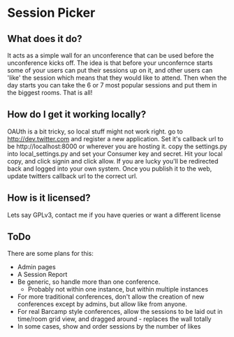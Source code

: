 Session Picker
==============

What does it do?
----------------

It acts as a simple wall for an unconference that can be used before the unconference kicks off.
The idea is that before your unconfernce starts some of your users can put their sessions up on it, and other users can 'like' the session which means that they would like to attend.  Then when the day starts you can take the 6 or 7 most popular sessions and put them in the biggest rooms.  That is all!

How do I get it working locally?
--------------------------------

OAUth is a bit tricky, so local stuff might not work right.
go to http://dev.twitter.com and register a new application.  Set it's callback url to be http://localhost:8000 or wherever you are hosting it.
copy the settings.py into local_settings.py and set your Consumer key and secret.
Hit your local copy, and click signin and click allow.  If you are lucky you'll be redirected back and logged into your own system.
Once you publish it to the web, update twitters callback url to the correct url.

How is it licensed?
-------------------

Lets say GPLv3, contact me if you have queries or want a different license

ToDo
----

There are some plans for this:

 * Admin pages
 * A Session Report
 * Be generic, so handle more than one conference.
   * Probably not within one instance, but within multiple instances
 * For more traditional conferences, don't allow the creation of new conferences except by admins, but allow like from anyone.
 * For real Barcamp style conferences, allow the sessions to be laid out in time/room grid view, and dragged around - replaces the wall totally
 * In some cases, show and order sessions by the number of likes
 
